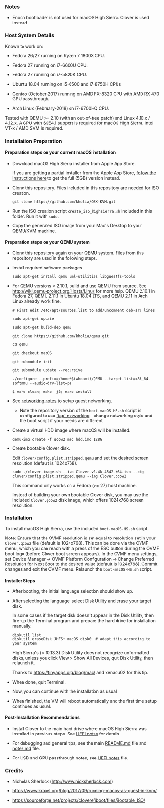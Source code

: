 ### Notes

* Enoch bootloader is not used for macOS High Sierra. Clover is used instead.


### Host System Details

Known to work on:

* Fedora 26/27 running on Ryzen 7 1800X CPU.

* Fedora 27 running on i7-6600U CPU.

* Fedora 27 running on i7-5820K CPU.

* Ubuntu 18.04 running on i5-6500 and i7-8750H CPUs

* Gentoo (October-2017) running on AMD FX-8320 CPU with AMD RX 470 GPU
  passthrough.

* Arch Linux (February-2018) on i7-6700HQ CPU.

Tested with QEMU >= 2.10 (with an out-of-tree patch) and Linux 4.10.x / 4.12.x.
A CPU with SSE4.1 support is required for macOS High Sierra. Intel VT-x / AMD
SVM is required.


### Installation Preparation

#### Preparation steps on your current macOS installation

* Download macOS High Sierra installer from Apple App Store.

  If you are getting a partial installer from the Apple App Store, [follow the instructions here](http://osxdaily.com/2017/09/27/download-complete-macos-high-sierra-installer/) to get the full (5GB) version instead.

* Clone this repository. Files included in this repository are needed for ISO
  creation.

  ```
  git clone https://github.com/kholia/OSX-KVM.git
  ```

* Run the ISO creation script `create_iso_highsierra.sh` included in this
  folder. Run it with `sudo`.

* Copy the generated ISO image from your Mac's Desktop to your QEMU/KVM machine.

#### Preparation steps on your QEMU system

* Clone this repository again on your QEMU system. Files from this repository are used in the following steps.

* Install required software packages.

  ```
  sudo apt-get install qemu uml-utilities libguestfs-tools
  ```

* For QEMU versions < 2.10.1, build and use QEMU from source. See http://wiki.qemu-project.org/Hosts/Linux for
  more help. QEMU 2.10.1 in Fedora 27, QEMU 2.11.1 in Ubuntu 18.04 LTS, and QEMU 2.11 in Arch Linux already work fine.

  ```
  # First edit /etc/apt/sources.list to add/uncomment deb-src lines

  sudo apt-get update

  sudo apt-get build-dep qemu

  git clone https://github.com/kholia/qemu.git

  cd qemu

  git checkout macOS

  git submodule init

  git submodule update --recursive

  ./configure --prefix=/home/$(whoami)/QEMU --target-list=x86_64-softmmu --audio-drv-list=pa

  $ make clean; make -j8; make install
  ```

* See [networking notes](../networking-qemu-kvm-howto.txt) to setup guest networking.
  * Note the repository version of the `boot-macOS-HS.sh` script is configured to use ['tap' networking](../networking-qemu-kvm-howto.txt#L28) - change networking style and the boot script if your needs are different

* Create a virtual HDD image where macOS will be installed.

  ```
  qemu-img create -f qcow2 mac_hdd.img 128G
  ```

* Create bootable Clover disk.

  Edit `clover/config.plist.stripped.qemu` and set the desired screen resolution (default is 1024x768).

  ```
  sudo ./clover-image.sh --iso Clover-v2.4k-4542-X64.iso --cfg clover/config.plist.stripped.qemu --img Clover.qcow2
  ```

  This command only works on a Fedora (>= 27) host machine.

  Instead of building your own bootable Clover disk, you may use the included
  `Clover.qcow2` disk image, which offers 1024x768 screen resolution.


### Installation

To install macOS High Sierra, use the included `boot-macOS-HS.sh` script.

Note: Ensure that the OVMF resolution is set equal to resolution set in your
`Clover.qcow2` file (default is 1024x768). This can be done via the OVMF menu,
which you can reach with a press of the ESC button during the OVMF boot logo
(before Clover boot screen appears). In the OVMF menu settings, set Device
Manager -> OVMF Platform Configuration -> Change Preferred Resolution for Next
Boot to the desired value (default is 1024x768). Commit changes and exit the
OVMF menu. Relaunch the `boot-macOS-HS.sh` script.

#### Installer Steps

* After booting, the initial language selection should show up.

* After selecting the language, select Disk Utility and erase your target disk.

  In some cases if the target disk doesn't appear in the Disk Utility, then
  fire-up the Terminal program and prepare the hard drive for installation
  manually.

  ```
  diskutil list
  diskutil eraseDisk JHFS+ macOS disk0  # adapt this according to your system
  ```

  High Sierra's (< 10.13.3) Disk Utility does not recognize unformatted disks,
  unless you click View > Show All Devices, quit Disk Utility, then relaunch it.

  Thanks to https://tinyapps.org/blog/mac/ and xenadu02 for this tip.

* When done, quit Terminal.

* Now, you can continue with the installation as usual.

* When finished, the VM will reboot automatically and the first time setup continues as usual.

#### Post-Installation Recommendations

* Install Clover to the main hard drive where macOS High Sierra was installed
  in previous steps. See [UEFI notes](../UEFI/README.md) for details.

* For debugging and general tips, see the main [README.md](../README.md) file
  and [notes.md](../notes.md) file.

* For USB and GPU passthrough notes, see [UEFI notes](../UEFI/README.md) file.


### Credits

* Nicholas Sherlock (http://www.nicksherlock.com)

* https://www.kraxel.org/blog/2017/09/running-macos-as-guest-in-kvm/

* https://sourceforge.net/projects/cloverefiboot/files/Bootable_ISO/
